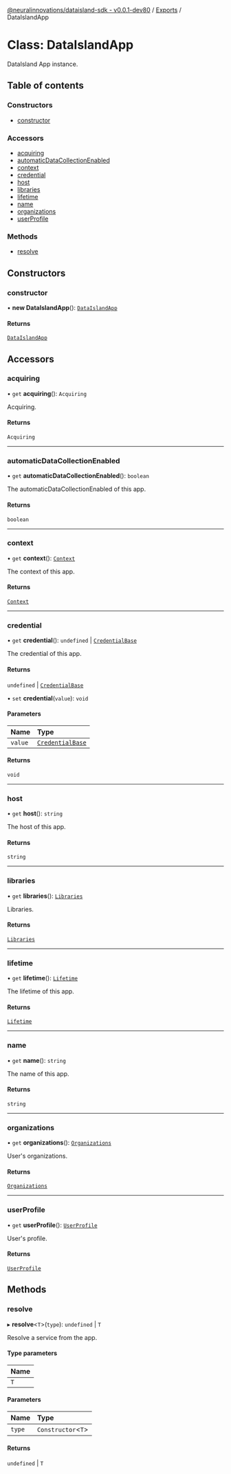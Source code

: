 [@neuralinnovations/dataisland-sdk - v0.0.1-dev80](../../README.md) / [Exports](../modules.md) / DataIslandApp

# Class: DataIslandApp

DataIsland App instance.

## Table of contents

### Constructors

- [constructor](DataIslandApp.md#constructor)

### Accessors

- [acquiring](DataIslandApp.md#acquiring)
- [automaticDataCollectionEnabled](DataIslandApp.md#automaticdatacollectionenabled)
- [context](DataIslandApp.md#context)
- [credential](DataIslandApp.md#credential)
- [host](DataIslandApp.md#host)
- [libraries](DataIslandApp.md#libraries)
- [lifetime](DataIslandApp.md#lifetime)
- [name](DataIslandApp.md#name)
- [organizations](DataIslandApp.md#organizations)
- [userProfile](DataIslandApp.md#userprofile)

### Methods

- [resolve](DataIslandApp.md#resolve)

## Constructors

### constructor

• **new DataIslandApp**(): [`DataIslandApp`](DataIslandApp.md)

#### Returns

[`DataIslandApp`](DataIslandApp.md)

## Accessors

### acquiring

• `get` **acquiring**(): `Acquiring`

Acquiring.

#### Returns

`Acquiring`

___

### automaticDataCollectionEnabled

• `get` **automaticDataCollectionEnabled**(): `boolean`

The automaticDataCollectionEnabled of this app.

#### Returns

`boolean`

___

### context

• `get` **context**(): [`Context`](Context.md)

The context of this app.

#### Returns

[`Context`](Context.md)

___

### credential

• `get` **credential**(): `undefined` \| [`CredentialBase`](CredentialBase.md)

The credential of this app.

#### Returns

`undefined` \| [`CredentialBase`](CredentialBase.md)

• `set` **credential**(`value`): `void`

#### Parameters

| Name | Type |
| :------ | :------ |
| `value` | [`CredentialBase`](CredentialBase.md) |

#### Returns

`void`

___

### host

• `get` **host**(): `string`

The host of this app.

#### Returns

`string`

___

### libraries

• `get` **libraries**(): [`Libraries`](Libraries.md)

Libraries.

#### Returns

[`Libraries`](Libraries.md)

___

### lifetime

• `get` **lifetime**(): [`Lifetime`](Lifetime.md)

The lifetime of this app.

#### Returns

[`Lifetime`](Lifetime.md)

___

### name

• `get` **name**(): `string`

The name of this app.

#### Returns

`string`

___

### organizations

• `get` **organizations**(): [`Organizations`](Organizations.md)

User's organizations.

#### Returns

[`Organizations`](Organizations.md)

___

### userProfile

• `get` **userProfile**(): [`UserProfile`](UserProfile.md)

User's profile.

#### Returns

[`UserProfile`](UserProfile.md)

## Methods

### resolve

▸ **resolve**\<`T`\>(`type`): `undefined` \| `T`

Resolve a service from the app.

#### Type parameters

| Name |
| :------ |
| `T` |

#### Parameters

| Name | Type |
| :------ | :------ |
| `type` | `Constructor`\<`T`\> |

#### Returns

`undefined` \| `T`
